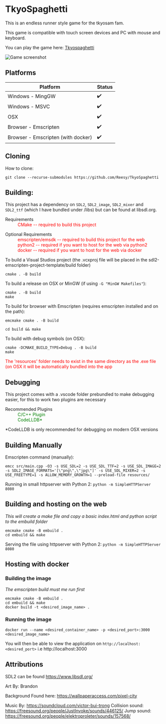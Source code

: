 # TkyoSpaghetti

This is an endless runner style game for the tkyosam fam. 

This game is compatible with touch screen devices and PC with mouse and keyboard. 

You can play the game here: [Tkyospaghetti](https://jim.wales/tkyospaghetti/)

![Game screenshot](game_screenshot.png)


## Platforms 

|  Platform         |  Status   |
| ----------------- | --------- |
| Windows - MingGW  |   ✔️      |
| Windows - MSVC    |   ✔️      |
| OSX               |   ✔️      |
| Browser - Emscripten  | ✔️   |
| Browser - Emscripten (with docker) | ✔️   |


## Cloning

How to clone:

```
git clone --recurse-submodules https://github.com/Reesy/TkyoSpaghetti
```

## Building: 
This project has a dependency on ```SDL2```, ```SDL2_image```, ```SDL2_mixer``` and ```SDL2_ttf``` (which I have bundled under /libs) but can be found at libsdl.org.

<dl>
    <dt> Requirements<dt>
    <dd style='color:red'> CMake -- required to build this project </dd>
<dl>
    
<dl>
    <dt> Optional Requirements<dt>
    <dd style='color:red'> emscripten/emsdk -- required to build this project for the web</dd>
    <dd style='color:red'> python2 -- required if you want to host for the web via python2 </dd>
    <dd style='color:red'> docker -- required if you want to host for the web via docker</dd>
<dl>

To build a Visual Studios project (the .vcxproj file will be placed in the sdl2-emscripten-project-template/build folder)

```
cmake . -B build
```
    
To build a release on OSX or MinGW (if using ```-G "MinGW Makefiles"```):

```
cmake . -B build
make
```

To build for browser with Emscripten (requires emscripten installed and on the path): 

```
emcmake cmake . -B build 
 
cd build && make
```

To build with debug symbols (on OSX):
```
cmake -DCMAKE_BUILD_TYPE=Debug . -B build
make
```

<div style='color:red'> The 'resources' folder needs to exist in the same directory as the .exe file (on OSX it will be automatically bundled into the app</div>

## Debugging
    
This project comes with a .vscode folder prebundled to make debugging easier, for this to work two plugins are necessary 

<dl>
    <dt> Recommended Plugins<dt>
    <dd style='color:green'>C/C++ Plugin </dd>
    <dd style='color:green'>CodeLLDB* </dd>
<dl>
    
*CodeLLDB is only recommended for debugging on modern OSX versions

## Building Manually    
    
Emscripten command (manually):
    
```
emcc src/main.cpp -O3 -s USE_SDL=2 -s USE_SDL_TTF=2 -s USE_SDL_IMAGE=2 -s SDL2_IMAGE_FORMATS='[\"png\",\"jpg\"]' -s USE_SDL_MIXER=2 -s USE_FREETYPE=1 -s ALLOW_MEMORY_GROWTH=1 --preload-file resources/
```

Running in small httpserver with Python 2: 
    ```python -m SimpleHTTPServer 8080``` 

## Building and hosting on the web
 
_This will create a make file and copy a basic index.html and python script to the embuild folder_
``` 
emcmake cmake -B embuild . 
cd embuild && make
``` 
Serving the file using httpserver with Python 2: ```python -m SimpleHTTPServer 8080``` 

## Hosting with docker  
### Building the image 
_The emscripten build must me run first_

```
emcmake cmake -B embuild . 
cd embuild && make
docker build -t <desired_image_name> .
``` 
 
### Running the image
```
docker run --name <desired_container_name> -p <desired_port>:3000 <desired_image_name> 
```

You will then be able to view the application on ```http://localhost:<desired_port>``` i.e http://localhost:3000
 

## Attributions 
SDL2 can be found https://www.libsdl.org/

Art By: Brandon

Background Found here: https://wallpaperaccess.com/pixel-city

Music By: https://soundcloud.com/victor-bui-trong 
Collision sound: https://freesound.org/people/JustInvoke/sounds/446125/ 
Jump sound: https://freesound.org/people/elektroproleter/sounds/157568/
